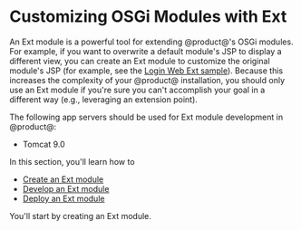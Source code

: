 # Customizing OSGi Modules with Ext [](id=customizing-osgi-modules-with-ext)

An Ext module is a powerful tool for extending @product@'s OSGi modules. For
example, if you want to overwrite a default module's JSP to display a different
view, you can create an Ext module to customize the original module's JSP (for
example, see the
[Login Web Ext sample](/develop/reference/-/knowledge_base/7-1/login-web-ext)).
Because this increases the complexity of your @product@ installation, you should
only use an Ext module if you're sure you can't accomplish your goal in a
different way (e.g., leveraging an extension point).

The following app servers should be used for Ext module development in
@product@:

- Tomcat 9.0

In this section, you'll learn how to

- [Create an Ext module](/develop/reference/-/knowledge_base/7-1/creating-an-ext-module)
- [Develop an Ext module](/develop/reference/-/knowledge_base/7-1/developing-an-ext-module)
- [Deploy an Ext module](/develop/reference/-/knowledge_base/7-1/deploying-an-ext-module)

You'll start by creating an Ext module.
